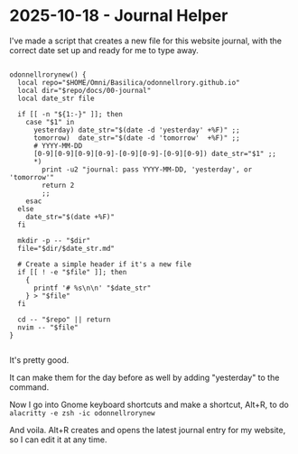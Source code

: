 # 2025-10-18 - Journal Helper

I've made a script that creates a new file for this website journal, with the correct date set up and ready for me to type away.

```

odonnellrorynew() {
  local repo="$HOME/Omni/Basilica/odonnellrory.github.io"
  local dir="$repo/docs/00-journal"
  local date_str file

  if [[ -n "${1:-}" ]]; then
    case "$1" in
      yesterday) date_str="$(date -d 'yesterday' +%F)" ;;
      tomorrow)  date_str="$(date -d 'tomorrow'  +%F)" ;;
      # YYYY-MM-DD
      [0-9][0-9][0-9][0-9]-[0-9][0-9]-[0-9][0-9]) date_str="$1" ;;
      *)
        print -u2 "journal: pass YYYY-MM-DD, 'yesterday', or 'tomorrow'"
        return 2
        ;;
    esac
  else
    date_str="$(date +%F)"
  fi

  mkdir -p -- "$dir"
  file="$dir/$date_str.md"

  # Create a simple header if it's a new file
  if [[ ! -e "$file" ]]; then
    {
      printf '# %s\n\n' "$date_str"
    } > "$file"
  fi

  cd -- "$repo" || return
  nvim -- "$file"
}


```

It's pretty good.

It can make them for the day before as well by adding "yesterday" to the command.


Now I go into Gnome keyboard shortcuts and make a shortcut, Alt+R, to do ```alacritty -e zsh -ic odonnellrorynew```

And voila.  Alt+R creates and opens the latest journal entry for my website, so I can edit it at any time.
